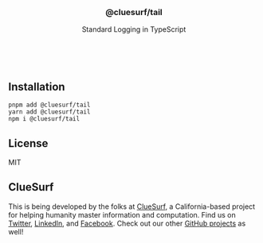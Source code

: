 <br/>
<br/>
<br/>
<br/>
<br/>
<br/>
<br/>

<h3 align='center'>@cluesurf/tail</h3>
<p align='center'>
  Standard Logging in TypeScript
</p>

<br/>
<br/>
<br/>

## Installation

```
pnpm add @cluesurf/tail
yarn add @cluesurf/tail
npm i @cluesurf/tail
```

## License

MIT

## ClueSurf

This is being developed by the folks at [ClueSurf](https://clue.surf), a
California-based project for helping humanity master information and
computation. Find us on [Twitter](https://twitter.com/cluesurf),
[LinkedIn](https://www.linkedin.com/company/cluesurf), and
[Facebook](https://www.facebook.com/cluesurf). Check out our other
[GitHub projects](https://github.com/cluesurf) as well!
